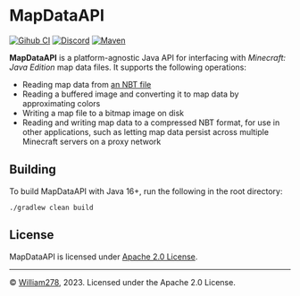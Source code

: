 # MapDataAPI
[![Gihub CI](https://github.com/WiIIiam278/MapDataAPI/actions/workflows/ci.yml/badge.svg)](https://github.com/WiIIiam278/MapDataAPI/actions/workflows/ci.yml)
[![Discord](https://img.shields.io/discord/818135932103557162?color=7289da&logo=discord)](https://discord.gg/tVYhJfyDWG)
[![Maven](https://repo.william278.net/api/badge/latest/releases/net/william278/mapdataapi?color=00fb9a&name=Maven&prefix=v)](https://repo.william278.net/#/releases/net/william278/mapdataapi/)

**MapDataAPI** is a platform-agnostic Java API for interfacing with _Minecraft: Java Edition_ map data files. It supports the following operations:
* Reading map data from [an NBT file](https://minecraft.fandom.com/wiki/Map_item_format)
* Reading a buffered image and converting it to map data by approximating colors
* Writing a map file to a bitmap image on disk
* Reading and writing map data to a compressed NBT format, for use in other applications, such as letting map data persist across multiple Minecraft servers on a proxy network

## Building
To build MapDataAPI with Java 16+, run the following in the root directory:
```shell
./gradlew clean build
```

## License
MapDataAPI is licensed under [Apache 2.0 License](https://github.com/WiIIiam278/MapDataAPI/blob/master/LICENSE).

---
&copy; [William278](https://william278.net/), 2023. Licensed under the Apache 2.0 License.